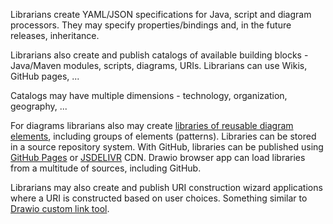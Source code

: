 Librarians create YAML/JSON specifications for Java, script and diagram processors. 
They may specify properties/bindings and, in the future releases, inheritance.

Librarians also create and publish catalogs of available building blocks - Java/Maven modules, scripts, diagrams, URIs. 
Librarians can use Wikis, GitHub pages, ...

Catalogs may have multiple dimensions - technology, organization, geography, ...

For diagrams librarians also may create [libraries of reusable diagram elements](https://www.drawio.com/blog/custom-libraries), including groups of elements (patterns). 
Libraries can be stored in a source repository system. 
With GitHub, libraries can be published using [GitHub Pages](https://pages.github.com/) or [JSDELIVR](https://www.jsdelivr.com/github) CDN. 
Drawio browser app can load libraries from a multitude of sources, including GitHub.

Librarians may also create and publish URI construction wizard applications where a URI is constructed based on user choices.
Something similar to [Drawio custom link tool](https://jgraph.github.io/drawio-tools/tools/link.html).